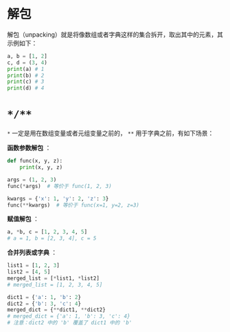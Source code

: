 # 解包

解包（unpacking）就是将像数组或者字典这样的集合拆开，取出其中的元素，其示例如下：

``` python
a, b = [1, 2]
c, d = (3, 4)
print(a) # 1
print(b) # 2
print(c) # 3
print(d) # 4
```

# `*/**`

`*` 一定是用在数组变量或者元组变量之前的， `**` 用于字典之前，有如下场景：

**函数参数解包** ：

``` python
def func(x, y, z):
    print(x, y, z)

args = (1, 2, 3)
func(*args)  # 等价于 func(1, 2, 3)

kwargs = {'x': 1, 'y': 2, 'z': 3}
func(**kwargs)  # 等价于 func(x=1, y=2, z=3)
```

**赋值解包** ：

``` python
a, *b, c = [1, 2, 3, 4, 5]
# a = 1, b = [2, 3, 4], c = 5
```

**合并列表或字典** ：

``` python
list1 = [1, 2, 3]
list2 = [4, 5]
merged_list = [*list1, *list2]
# merged_list = [1, 2, 3, 4, 5]

dict1 = {'a': 1, 'b': 2}
dict2 = {'b': 3, 'c': 4}
merged_dict = {**dict1, **dict2}
# merged_dict = {'a': 1, 'b': 3, 'c': 4}
# 注意：dict2 中的 'b' 覆盖了 dict1 中的 'b'
```
